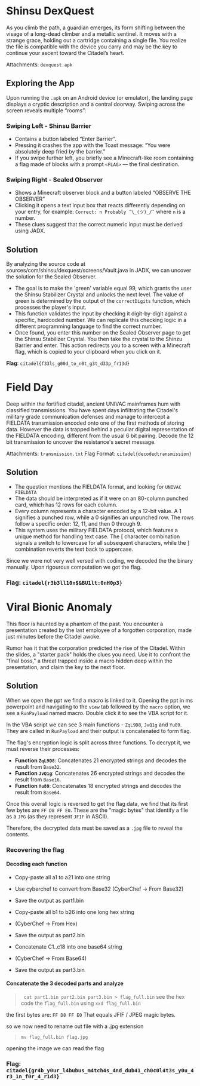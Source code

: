 # Shinsu DexQuest
As you climb the path, a guardian emerges, its form shifting between the visage of a long-dead climber and a metallic sentinel. It moves with a strange grace, holding out a cartridge containing a single file. You realize the file is compatible with the device you carry and may be the key to continue your ascent toward the Citadel’s heart.

Attachments: `dexquest.apk`

## Exploring the App

Upon running the `.apk` on an Android device (or emulator), the landing page displays a cryptic description and a central doorway.
Swiping across the screen reveals multiple “rooms”:

### Swiping Left - Shinsu Barrier
- Contains a button labeled “Enter Barrier”.
- Pressing it crashes the app with the Toast message:
  “You were absolutely deep fried by the barrier.”
- If you swipe further left, you briefly see a Minecraft-like room containing a flag made of blocks with a prompt `<FLAG>` — the final destination.

### Swiping Right - Sealed Observer
- Shows a Minecraft observer block and a button labeled “OBSERVE THE OBSERVER”
- Clicking it opens a text input box that reacts differently depending on your entry, for example:
  `Correct: n Probably ¯\_(ツ)_/¯` where `n` is a number.
- These clues suggest that the correct numeric input must be derived using JADX.

## Solution

By analyzing the source code at sources/com/shinsu/dexquest/screens/Vault.java in JADX, we can uncover the solution for the Sealed Observer.

- The goal is to make the 'green' variable equal 99, which grants the user the Shinsu Stabilizer Crystal and unlocks the next level. The value of green is determined by the output of the `correctDigits` function, which processes the player's input.
- This function validates the input by checking it digit-by-digit against a specific, hardcoded number. We can replicate this checking logic in a different programming language to find the correct number.
- Once found, you enter this number on the Sealed Observer page to get the Shinsu Stabilizer Crystal. You then take the crystal to the Shinzu Barrier and enter. This action redirects you to a screen with a Minecraft flag, which is copied to your clipboard when you click on it.

**Flag**: `citadel{f33ls_g00d_to_n0t_g3t_d33p_fr13d}`


# Field Day
Deep within the fortified citadel, ancient UNIVAC mainframes hum with classified transmissions. You have spent days infiltrating the Citadel's military grade communication defenses and manage to intercept a FIELDATA transmission encoded onto one of the first methods of storing data. However the data is trapped behind a peculiar digital representation of the FIELDATA encoding, different from the usual 6 bit pairing. Decode the 12 bit transmission to uncover the resistance's secret message.

Attachments: `transmission.txt` Flag Format: `citadel{decodedtransmission}`

## Solution
- The question mentions the FIELDATA format, and looking for `UNIVAC FIELDATA`
- The data should be interpreted as if it were on an 80-column punched card, which has 12 rows for each column.
- Every column represents a character encoded by a 12-bit value. A 1 signifies a punched row, while a 0 signifies an unpunched row. The rows follow a specific order: 12, 11, and then 0 through 9.
- This system uses the military FIELDATA protocol, which features a unique method for handling text case. The [ character combination signals a switch to lowercase for all subsequent characters, while the ] combination reverts the text back to uppercase.

Since we were not very well versed with coding, we decoded the the binary manually. Upon rigourous computation we got the flag.

### Flag: `citadel{r3b3ll10n$&BU1lt:0nH0p3}`


# Viral Bionic Anomaly 
This floor is haunted by a phantom of the past. You encounter a presentation created by the last employee of a forgotten corporation, made just minutes before the Citadel awoke.

Rumor has it that the corporation predicted the rise of the Citadel. Within the slides, a "starter pack" holds the clues you need. Use it to confront the "final boss," a threat trapped inside a macro hidden deep within the presentation, and claim the key to the next floor.

##   Solution
When we open the ppt we find a macro is linked to it. Opening the ppt in ms powerpoint and navigating to the `view` tab followed by the `macro` option, we see a `RunPayload` named macro. Double click it to see the VBA script for it.

In the VBA script we can see 3 main functions - `ZqL9D8`, `JvQ1g` and `Yu89`. They are called in `RunPayload` and their output is concatenated to form flag.

The flag's encryption logic is split across three functions. To decrypt it, we must reverse their processes:

* **Function `ZqL9D8`**: Concatenates 21 encrypted strings and decodes the result from `Base32`.
* **Function `JvQ1g`**: Concatenates 26 encrypted strings and decodes the result from `Base16`.
* **Function `Yu89`**: Concatenates 18 encrypted strings and decodes the result from `Base64`.

Once this overall logic is reversed to get the flag data, we find that its first few bytes are `FF D8 FF E0`. These are the "magic bytes" that identify a file as a `JPG` (as they represent `JFIF` in ASCII).

Therefore, the decrypted data must be saved as a `.jpg` file to reveal the contents.

### Recovering the flag

#### Decoding each function

- Copy-paste all a1 to a21 into one string
- Use cyberchef to convert from Base32
  (CyberChef -> From Base32)
- Save the output as part1.bin

- Copy-paste all b1 to b26 into one long hex string
- (CyberChef -> From Hex)
- Save the output as part2.bin

- Concatenate C1..c18 into one base64 string
- (CyberChef → From Base64)
- Save the output as part3.bin

 
 #### Concatenate the 3 decoded parts and analyze
 
 > ` cat part1.bin part2.bin part3.bin > flag_full.bin`
see the hex code the `flag_full.bin` using
 > `xxd flag_full.bin`

the first bytes are:
`FF D8 FF E0`
That equals JFIF / JPEG magic bytes.

so we now need to rename out file with a .jpg extension
> `mv flag_full.bin flag.jpg`

opening the image we can read the flag 

### Flag: `citadel{gr4b_y0ur_l4bubus_m4tch4s_4nd_dub41_ch0c0l4t3s_y0u_4r3_1n_f0r_4_r1d3}`
 


